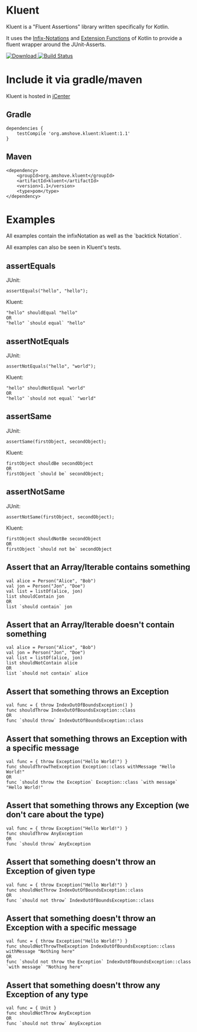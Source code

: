 # Kluent

Kluent is a "Fluent Assertions" library written specifically for Kotlin.

It uses the [Infix-Notations](https://kotlinlang.org/docs/reference/functions.html#infix-notation "Infix-Notation") and [Extension Functions](https://kotlinlang.org/docs/reference/extensions.html#extension-functions "Extension Functions") of Kotlin to provide a fluent wrapper around the JUnit-Asserts.

 [ ![Download](https://api.bintray.com/packages/markusamshove/maven/Kluent/images/download.svg) ](https://bintray.com/markusamshove/maven/Kluent/_latestVersion) [![Build Status](https://travis-ci.org/MarkusAmshove/Kluent.svg?branch=master)](https://travis-ci.org/MarkusAmshove/Kluent)

# Include it via gradle/maven

Kluent is hosted in [jCenter](https://bintray.com/markusamshove/maven/Kluent/view# "jCenter")

## Gradle
    dependencies {
        testCompile 'org.amshove.kluent:kluent:1.1'
    }
    
## Maven
    <dependency> 
        <groupId>org.amshove.kluent</groupId>
        <artifactId>kluent</artifactId>
        <version>1.1</version>
        <type>pom</type>
    </dependency>

# Examples
All examples contain the infixNotation as well as the \`backtick Notation\`.

All examples can also be seen in Kluent's tests.

## assertEquals ##
JUnit:

    assertEquals("hello", "hello");

Kluent:

    "hello" shouldEqual "hello"
    OR
    "hello" `should equal` "hello"

## assertNotEquals ##
JUnit:

    assertNotEquals("hello", "world");

Kluent:

    "hello" shouldNotEqual "world"
    OR
    "hello" `should not equal` "world"

## assertSame ##
JUnit:

    assertSame(firstObject, secondObject);

Kluent:

    firstObject shouldBe secondObject
    OR
    firstObject `should be` secondObject;

## assertNotSame ##
JUnit:

    assertNotSame(firstObject, secondObject);

Kluent:

    firstObject shouldNotBe secondObject
    OR
    firstObject `should not be` secondObject

## Assert that an Array/Iterable contains something ##

    val alice = Person("Alice", "Bob")
    val jon = Person("Jon", "Doe")
    val list = listOf(alice, jon)
    list shouldContain jon
    OR
    list `should contain` jon

## Assert that an Array/Iterable doesn't contain something ##

    val alice = Person("Alice", "Bob")
    val jon = Person("Jon", "Doe")
    val list = listOf(alice, jon)
    list shouldNotContain alice
    OR
    list `should not contain` alice

## Assert that something throws an Exception ##

    val func = { throw IndexOutOfBoundsException() }
    func shouldThrow IndexOutOfBoundsException::class
    OR
    func `should throw` IndexOutOfBoundsException::class

## Assert that something throws an Exception with a specific message ##

    val func = { throw Exception("Hello World!") }
    func shouldThrowTheException Exception::class withMessage "Hello World!"
    OR
    func `should throw the Exception` Exception::class `with message` "Hello World!"

## Assert that something throws any Exception (we don't care about the type) ##

    val func = { throw Exception("Hello World!") }
    func shouldThrow AnyException
    OR
    func `should throw` AnyException

## Assert that something doesn't throw an Exception of given type ##

    val func = { throw Exception("Hello World!") }
    func shouldNotThrow IndexOutOfBoundsException::class
    OR
    func `should not throw` IndexOutOfBoundsException::class

## Assert that something doesn't throw an Exception with a specific message ##

    val func = { throw Exception("Hello World!") }
    func shouldNotThrowTheException IndexOutOfBoundsException::class withMessage "Nothing here"
    OR
    func `should not throw the Exception` IndexOutOfBoundsException::class `with message` "Nothing here"

## Assert that something doesn't throw any Exception of any type ##

    val func = { Unit }
    func shouldNotThrow AnyException
    OR
    func `should not throw` AnyException
